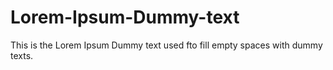 # Lorem-Ipsum-Dummy-text
This is the Lorem Ipsum Dummy text used fto fill empty spaces with dummy texts.
